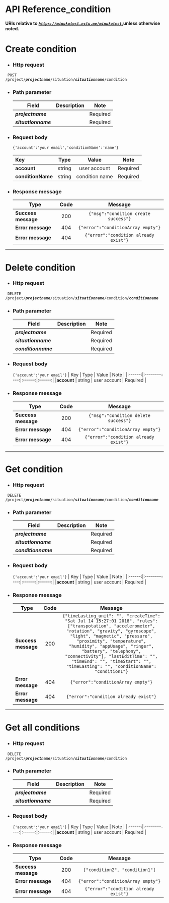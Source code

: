 API Reference_condition
===
**URIs relative to <em style='color:Dark'><code>https://minukutest.nctu.me/minukutest</code></em>,unless otherwise noted.**


# Create condition

- ### Http request 
<code> POST /project/<em><b>projectname</b></em>/situation/<em><b>situationname</b></em>/condition </code> 

- ### Path parameter 
 
    | Field   |      Description     |  Note |
    |----------|------------|------|
    | <em><b>projectname<b></em> |  | Required |
    | <em><b>situationname<b></em> |  | Required |
 


- ### Request body
     `{'account':'your email','conditionName':'name'}`
 
     | Key   |      Type     |  Value | Note  |
    |:------|:------------:|:------:|:------:|
    |<b>account</b> | string | user account | Required |
    | <b>conditionName</b> | string | condition name | Required |
 
     

- ### Response message
    | Type   |      Code     |  Message |
    |----------|:------------:|:------:|
    |<b>Success message</b> | 200 | `{"msg":"condition create success"}` |
    |<b>Error message</b> | 404 | `{"error":"conditionArray empty"}` |
    |<b>Error message</b> | 404 | `{"error":"condition already exist"}` |
    
---

# Delete condition

- ### Http request 
<code> DELETE /project/<em><b>projectname</b></em>/situation/<em><b>situationname</b></em>/condition/<em><b>conditionname</b></em></code>

- ### Path parameter 
    | Field    |      Description     |  Note |
    |----------|:------------:|:------:|
    |<em><b>projectname</b></em> |  | Required |
    |<em><b>situationname</b></em> |  | Required |
    |<em><b>conditionname</b></em> |  | Required |
     
- ### Request body
     `{'account':'your email'}`
     | Key   |      Type     |  Value | Note  |
    |:------:|:------------:|:------:|:------:|
    |<b>account</b> | string | user account | Required |

- ### Response message

    | Type   |      Code     |  Message |
    |----------|:------------:|:------:|
    |<b>Success message</b> | 200 | `{"msg":"condition delete success"}` |
    |<b>Error message</b> | 404 | `{"error":"conditionArray empty"}` |
    |<b>Error message</b> | 404 | `{"error":"condition already exist"}` |


---

# Get condition

- ### Http request 
<code> DELETE /project/<em><b>projectname</b></em>/situation/<em><b>situationname</b></em>/condition/<em><b>conditionname</b></em></code>

- ### Path parameter 
    | Field    |      Description     |  Note |
    |----------|:------------:|:------:|
    |<em><b>projectname</b></em> |  | Required |
    |<em><b>situationname</b></em> |  | Required |
    |<em><b>conditionname</b></em> |  | Required |
     
- ### Request body
     `{'account':'your email'}`
     | Key   |      Type     |  Value | Note  |
    |:------:|:------------:|:------:|:------:|
    |<b>account</b> | string | user account | Required |

- ### Response message

    | Type   |      Code     |  Message |
    |----------|:------------:|:------:|
    |<b>Success message</b> | 200 | `{"timeLasting_unit": "", "createTime": "Sat Jul 14 15:27:01 2018", "rules": ["transpotation", "accelerometer", "rotation", "gravity", "gyroscope", "light", "magnetic", "pressure", "proximity", "temperature", "humidity", "appUsage", "ringer", "battery", "telephony", "connectivity"], "lastEditTime": "", "timeEnd": "", "timeStart": "", "timeLasting": "", "conditionName": "condition1"}` |
    |<b>Error message</b> | 404 | `{"error":"conditionArray empty"}` |
    |<b>Error message</b> | 404 | `{"error":"condition already exist"}` |

    
---

# Get all conditions

- ### Http request 
<code> DELETE /project/<em><b>projectname</b></em>/situation/<em><b>situationname</b></em>/condition</code>

- ### Path parameter 
    | Field    |      Description     |  Note |
    |----------|:------------:|:------:|
    |<em><b>projectname</b></em> |  | Required |
    |<em><b>situationname</b></em> |  | Required |
    
- ### Request body
    `{'account':'your email'}`
     | Key   |      Type     |  Value | Note  |
    |:------:|:------------:|:------:|:------:|
    |<b>account</b> | string | user account | Required |

- ### Response message

    | Type   |      Code     |  Message |
    |----------|:------------:|:------:|
    |<b>Success message</b> | 200 | `["condition2", "condition1"]` |
    |<b>Error message</b> | 404 | `{"error":"conditionArray empty"}` |
    |<b>Error message</b> | 404 | `{"error":"condition already exist"}` |
